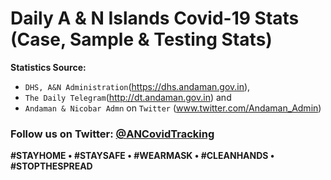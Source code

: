 # Daily A & N Islands Covid-19 Stats (Case, Sample & Testing Stats)

**Statistics Source:**
- `DHS, A&N Administration`(https://dhs.andaman.gov.in), 
- `The Daily Telegram`(http://dt.andaman.gov.in) and 
- `Andaman & Nicobar Admn` on `Twitter` (www.twitter.com/Andaman_Admin)

### Follow us on Twitter: [@ANCovidTracking] 




[@ANCovidTracking]: <https://twitter.com/ANCovidTracking>

**#STAYHOME • #STAYSAFE • #WEARMASK • #CLEANHANDS • #STOPTHESPREAD**
